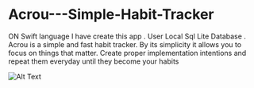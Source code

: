# Acrou---Simple-Habit-Tracker
ON Swift language I have create this app . User Local Sql Lite Database . Acrou is a simple and fast habit tracker. By its simplicity it allows you to focus on things that matter. Create proper implementation intentions and repeat them everyday until they become your habits

![Alt Text](https://media.giphy.com/media/vFKqnCdLPNOKc/giphy.gif)

